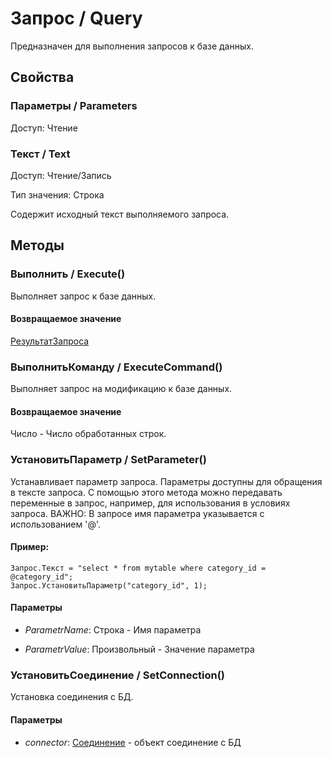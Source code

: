 # Запрос / Query
    
Предназначен для выполнения запросов к базе данных.
  
## Свойства
    
### Параметры / Parameters
Доступ: Чтение

### Текст / Text
Доступ: Чтение/Запись

Тип значения: Строка
    
Содержит исходный текст выполняемого запроса.
  
## Методы
    
### Выполнить / Execute()
    
Выполняет запрос к базе данных.
  
#### Возвращаемое значение

[РезультатЗапроса](#РезультатЗапроса.md)
  
### ВыполнитьКоманду / ExecuteCommand()
    
Выполняет запрос на модификацию к базе данных.
  
#### Возвращаемое значение

Число - Число обработанных строк.
  
### УстановитьПараметр / SetParameter()
    
Устанавливает параметр запроса. Параметры доступны для обращения в тексте запроса.
С помощью этого метода можно передавать переменные в запрос, например, для использования в условиях запроса.
ВАЖНО: В запросе имя параметра указывается с использованием '@'.
  
#### Пример:
    Запрос.Текст = "select * from mytable where category_id = @category_id";
    Запрос.УстановитьПараметр("category_id", 1);
    

#### Параметры

* *ParametrName*: Строка - Имя параметра

* *ParametrValue*: Произвольный - Значение параметра

### УстановитьСоединение / SetConnection()
    
Установка соединения с БД.
  
#### Параметры

* *connector*: [Соединение](#Соединение.md) - объект соединение с БД